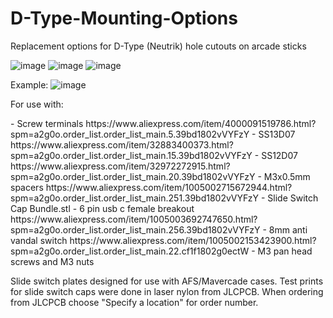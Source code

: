 # D-Type-Mounting-Options
Replacement options for D-Type (Neutrik) hole cutouts on arcade sticks

![image](https://github.com/BolSadguy/D-Type-Mounting-Options/assets/131397163/5bb1a6e9-78ba-4a80-86b3-36cebe5656fd)
![image](https://github.com/BolSadguy/D-Type-Mounting-Options/assets/131397163/74644220-b39d-4a1d-bd16-5cfc7f6fe917)
![image](https://github.com/BolSadguy/D-Type-Mounting-Options/assets/131397163/35d7b112-90e8-4d3c-beeb-7e015f6a5b25)


Example:
![image](https://github.com/BolSadguy/D-Type-Mounting-Options/assets/131397163/ea944782-6a6a-45d0-bda5-8caf462ba005)

For use with:

<SLIDE SWITCH PLATES>
  - Screw terminals https://www.aliexpress.com/item/4000091519786.html?spm=a2g0o.order_list.order_list_main.5.39bd1802vVYFzY
  - SS13D07 https://www.aliexpress.com/item/32883400373.html?spm=a2g0o.order_list.order_list_main.15.39bd1802vVYFzY
  - SS12D07 https://www.aliexpress.com/item/32972272915.html?spm=a2g0o.order_list.order_list_main.20.39bd1802vVYFzY
  - M3x0.5mm spacers https://www.aliexpress.com/item/1005002715672944.html?spm=a2g0o.order_list.order_list_main.251.39bd1802vVYFzY
  - Slide Switch Cap Bundle.stl
  
<USB C PLATES>
  - 6 pin usb c female breakout https://www.aliexpress.com/item/1005003692747650.html?spm=a2g0o.order_list.order_list_main.256.39bd1802vVYFzY
  - 8mm anti vandal switch https://www.aliexpress.com/item/1005002153423900.html?spm=a2g0o.order_list.order_list_main.22.cf1f1802g0ectW
  
<BOTH>
  - M3 pan head screws and M3 nuts
  
  Slide switch plates designed for use with AFS/Mavercade cases.
  Test prints for slide switch caps were done in laser nylon from JLCPCB.
  When ordering from JLCPCB choose "Specify a location" for order number.

